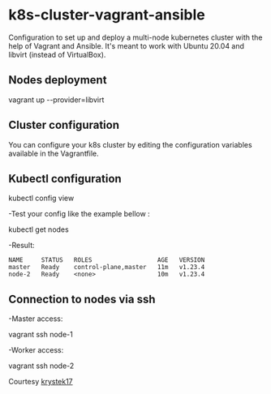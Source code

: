 # k8s-cluster-vagrant-ansible

Configuration to set up and deploy a multi-node kubernetes cluster with the help of Vagrant and Ansible. It's meant to work with Ubuntu 20.04 and libvirt (instead of VirtualBox).

## Nodes deployment

vagrant up --provider=libvirt

## Cluster configuration

You can configure your k8s cluster by editing the configuration variables available in the Vagrantfile.

## Kubectl configuration

kubectl config view

-Test your config like the example bellow :

kubectl get nodes

-Result:

```
NAME     STATUS   ROLES                  AGE   VERSION
master   Ready    control-plane,master   11m   v1.23.4
node-2   Ready    <none>                 10m   v1.23.4
```

## Connection to nodes via ssh

-Master access:

vagrant ssh node-1

-Worker access:

vagrant ssh node-2

Courtesy [krystek17](https://github.com/krystek17)
